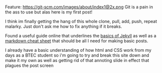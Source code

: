 Feature: https://git-scm.com/images/about/index1@2x.png
Git is a pain in the ass to use but alas here is my first post!

I think im finally getting the hang of this whole clone, pull, add, push, repeat malarky.
Just don't ask me how to fix anything if it breaks.

Found a useful guide online that underlines the [basics of Jekyll](https://jekyllrb.com/docs/posts/) as well as a [markdown cheat sheet](https://github.com/adam-p/markdown-here/wiki/Markdown-Cheatsheet#links)
that should be all I need for making basic posts.

I already have a basic understanding of how html and CSS work from my days as a BTEC student 
so i'm going to try and break this site down and make it my own as well as getting rid of that annoting slide in effect 
that plagues the post screen
